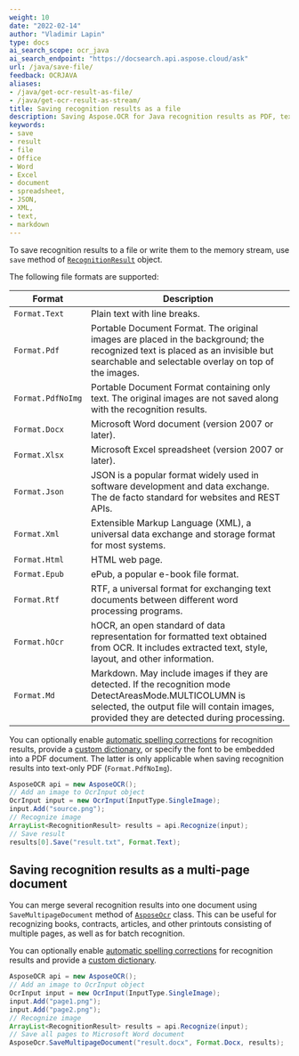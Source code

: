 ```yaml
---
weight: 10
date: "2022-02-14"
author: "Vladimir Lapin"
type: docs
ai_search_scope: ocr_java
ai_search_endpoint: "https://docsearch.api.aspose.cloud/ask"
url: /java/save-file/
feedback: OCRJAVA
aliases:
- /java/get-ocr-result-as-file/
- /java/get-ocr-result-as-stream/
title: Saving recognition results as a file
description: Saving Aspose.OCR for Java recognition results as PDF, text, Word, or Excel documents, as well as XML and JSON files.
keywords:
- save
- result
- file
- Office
- Word
- Excel
- document
- spreadsheet,
- JSON,
- XML,
- text,
- markdown
---
```


To save recognition results to a file or write them to the memory stream, use `save` method of [`RecognitionResult`](https://reference.aspose.com/ocr/java/com.aspose.ocr/recognitionresult/) object.

The following file formats are supported:

Format | Description
------ | -----------
`Format.Text` | Plain text with line breaks.
`Format.Pdf` | Portable Document Format. The original images are placed in the background; the recognized text is placed as an invisible but searchable and selectable overlay on top of the images.
`Format.PdfNoImg` | Portable Document Format containing only text. The original images are not saved along with the recognition results.
`Format.Docx` | Microsoft Word document (version 2007 or later).
`Format.Xlsx` | Microsoft Excel spreadsheet (version 2007 or later).
`Format.Json` | JSON is a popular format widely used in software development and data exchange. The de facto standard for websites and REST APIs.
`Format.Xml` | Extensible Markup Language (XML), a universal data exchange and storage format for most systems.
`Format.Html` | HTML web page.
`Format.Epub` | ePub, a popular e-book file format.
`Format.Rtf` | RTF, a universal format for exchanging text documents between different word processing programs.
`Format.hOcr` | hOCR, an open standard of data representation for formatted text obtained from OCR. It includes extracted text, style, layout, and other information.
`Format.Md` | Markdown. May include images if they are detected. If the recognition mode DetectAreasMode.MULTICOLUMN is selected, the output file will contain images, provided they are detected during processing.

You can optionally enable [automatic spelling corrections](/ocr/java/automatic-spelling-correction/) for recognition results, provide a [custom dictionary](/ocr/java/dictionaries/), or specify the font to be embedded into a PDF document. The latter is only applicable when saving recognition results into text-only PDF (`Format.PdfNoImg`).

```java
AsposeOCR api = new AsposeOCR();
// Add an image to OcrInput object
OcrInput input = new OcrInput(InputType.SingleImage);
input.Add("source.png");
// Recognize image
ArrayList<RecognitionResult> results = api.Recognize(input);
// Save result
results[0].Save("result.txt", Format.Text);
```

## Saving recognition results as a multi-page document

You can merge several recognition results into one document using `SaveMultipageDocument` method of [`AsposeOcr`](https://reference.aspose.com/ocr/java/com.aspose.ocr/asposeocr/) class. This can be useful for recognizing books, contracts, articles, and other printouts consisting of multiple pages, as well as for batch recognition.

You can optionally enable [automatic spelling corrections](/ocr/java/automatic-spelling-correction/) for recognition results and provide a [custom dictionary](/ocr/java/dictionaries/).

```java
AsposeOCR api = new AsposeOCR();
// Add an image to OcrInput object
OcrInput input = new OcrInput(InputType.SingleImage);
input.Add("page1.png");
input.Add("page2.png");
// Recognize image
ArrayList<RecognitionResult> results = api.Recognize(input);
// Save all pages to Microsoft Word document
AsposeOcr.SaveMultipageDocument("result.docx", Format.Docx, results);
```
